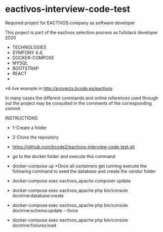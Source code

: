 # eactivos-interview-code-test
Required project for EACTIVOS company as software developer

This project is part of the eactivos selection process as fullstack developer 2020 
* TECHNOLOGIES
 * SYMFONY 4.4;
 * DOCKER-COMPOSE
 * MYSQL 
 * BOOTSTRAP
 * REACT
 *
 *A live example in http://proyects.bcode.es/eactivos

In many cases the different commands and online references used through out the project may be consulted in the comments of the corresponding commit

INSTRUCTIONS
* 1-Create a folder
* 2-Clone the repository 
* https://github.com/bcode2/eactivos-interview-code-test.git
* go to the docker folder and execute this command
*  docker-compose up 
*Once all containers get running execute the following command to seed the database and create the vendor folder

* docker-compose exec eactivos_apache composer update
* docker-compose exec eactivos_apache php bin/console doctrine:database:create
* docker-compose exec eactivos_apache php bin/console doctrine:schema:update --force
* docker-compose exec eactivos_apache php bin/console doctrine:fixtures:load





